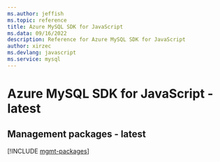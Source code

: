 ```yaml
---
ms.author: jeffish
ms.topic: reference
title: Azure MySQL SDK for JavaScript
ms.data: 09/16/2022
description: Reference for Azure MySQL SDK for JavaScript
author: xirzec
ms.devlang: javascript
ms.service: mysql
---
```

# Azure MySQL SDK for JavaScript - latest

## Management packages - latest
[!INCLUDE [mgmt-packages](mysql-mgmt-index.md)]